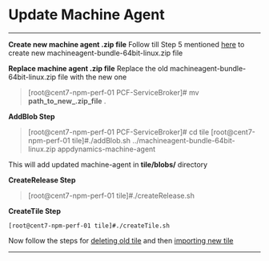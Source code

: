Update Machine Agent
===================
----------

**Create new machine agent .zip file**
Follow till Step 5 mentioned [here](https://singularity.jira.com/wiki/display/CORE/PCF+-+Machine+Agent+Extension+Configuration) to create new machineagent-bundle-64bit-linux.zip file

**Replace machine agent .zip file**
Replace the old machineagent-bundle-64bit-linux.zip file with the new one
> [root@cent7-npm-perf-01 PCF-ServiceBroker]# mv **path_to_new_.zip_file** .

**AddBlob Step**

> [root@cent7-npm-perf-01 PCF-ServiceBroker]# cd tile
> [root@cent7-npm-perf-01 tile]#./addBlob.sh
> ../machineagent-bundle-64bit-linux.zip appdynamics-machine-agent

This will add updated machine-agent in **tile/blobs/** directory

**CreateRelease Step**

> [root@cent7-npm-perf-01 tile]#./createRelease.sh

**CreateTile Step**

    [root@cent7-npm-perf-01 tile]#./createTile.sh

Now follow the steps for [deleting old tile](https://github.com/Appdynamics/PCF-ServiceBroker/blob/master/docs/DELETE_TILE.md) and then [importing new tile](https://github.com/Appdynamics/PCF-ServiceBroker/blob/master/docs/IMPORT_NEW_TILE.md)

----------
